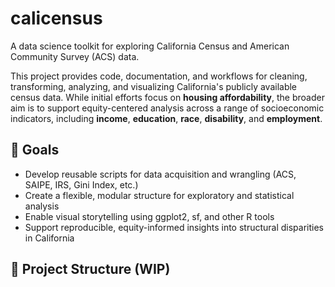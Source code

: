 # calicensus

A data science toolkit for exploring California Census and American Community Survey (ACS) data.

This project provides code, documentation, and workflows for cleaning, transforming, analyzing, and visualizing California's publicly available census data. While initial efforts focus on **housing affordability**, the broader aim is to support equity-centered analysis across a range of socioeconomic indicators, including **income**, **education**, **race**, **disability**, and **employment**.

## 🌟 Goals

- Develop reusable scripts for data acquisition and wrangling (ACS, SAIPE, IRS, Gini Index, etc.)
- Create a flexible, modular structure for exploratory and statistical analysis
- Enable visual storytelling using ggplot2, sf, and other R tools
- Support reproducible, equity-informed insights into structural disparities in California

## 📁 Project Structure (WIP)


